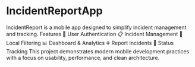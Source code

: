 # IncidentReportApp
IncidentReport is a mobile app designed to simplify incident management and tracking. Features 🔐 User Authentication 📋 Incident Management 🔎 Local Filtering 📊 Dashboard &amp; Analytics  ➕ Report Incidents 🔄 Status Tracking  This project demonstrates modern mobile development practices with a focus on usability, performance, and clean architecture.
